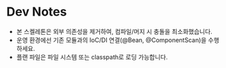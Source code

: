 # Dev Notes
- 본 스켈레톤은 외부 의존성을 제거하여, 컴파일/머지 시 충돌을 최소화했습니다.
- 운영 환경에선 기존 모듈과의 IoC/DI 연결(@Bean, @ComponentScan)을 수행하세요.
- 플랜 파일은 파일 시스템 또는 classpath로 로딩 가능합니다.
